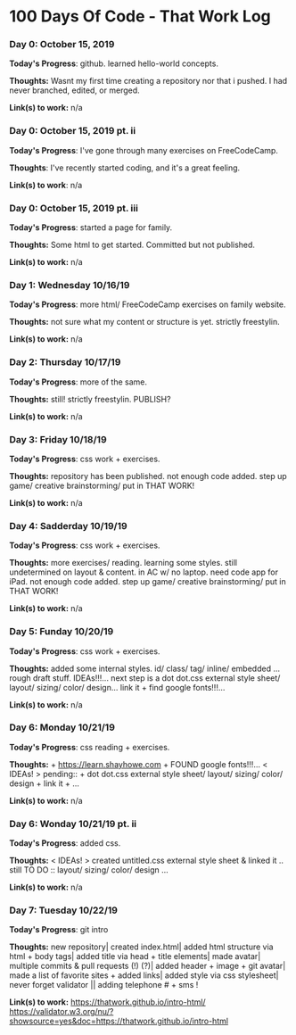 # 100 Days Of Code - That Work Log


### Day 0: October 15, 2019

**Today's Progress**: github. learned hello-world concepts.

**Thoughts:** Wasnt my first time creating a repository nor that i pushed. I had never branched, edited, or merged.

**Link(s) to work:** n/a


### Day 0: October 15, 2019 pt. ii

**Today's Progress**: I've gone through many exercises on FreeCodeCamp.

**Thoughts**: I've recently started coding, and it's a great feeling.

**Link(s) to work**: n/a


### Day 0: October 15, 2019 pt. iii

**Today's Progress**: started a page for family. 

**Thoughts:** Some html to get started. Committed but not published.

**Link(s) to work:** n/a


### Day 1: Wednesday 10/16/19

**Today's Progress**: more html/ FreeCodeCamp exercises on family website.

**Thoughts:** not sure what my content or structure is yet. strictly freestylin. 

**Link(s) to work:** n/a 


### Day 2: Thursday 10/17/19

**Today's Progress**: more of the same.

**Thoughts:** still! strictly freestylin. PUBLISH?

**Link(s) to work:** n/a 


### Day 3: Friday 10/18/19

**Today's Progress**: css work + exercises.

**Thoughts:** repository has been published. not enough code added. step up game/ creative brainstorming/ put in THAT WORK!  

**Link(s) to work:** n/a 


### Day 4: Sadderday 10/19/19

**Today's Progress**: css work + exercises.

**Thoughts:** more exercises/ reading. learning some styles. still undetermined on layout & content. 
in AC w/ no laptop. need code app for iPad. not enough code added. step up game/ creative brainstorming/ put in THAT WORK!  

**Link(s) to work:** n/a 


### Day 5: Funday 10/20/19

**Today's Progress**: css work + exercises.

**Thoughts:**  added some internal styles. id/ class/ tag/ inline/ embedded  ... rough draft stuff. IDEAs!!!... next step is a dot dot.css external style sheet/ layout/ sizing/ color/ design...
link it + find google fonts!!!...

**Link(s) to work:** n/a 


### Day 6: Monday 10/21/19

**Today's Progress**: css reading + exercises.

**Thoughts:**  + https://learn.shayhowe.com + FOUND google fonts!!!... < IDEAs! > 
pending:: + dot dot.css external style sheet/ layout/ sizing/ color/ design + link it + ...

**Link(s) to work:** n/a 


### Day 6: Wonday 10/21/19 pt. ii

**Today's Progress**: added css.

**Thoughts:**  < IDEAs! > 
created untitled.css external style sheet & linked it ..
still TO DO :: layout/ sizing/ color/ design ...

**Link(s) to work:** n/a



### Day 7: Tuesday 10/22/19

**Today's Progress**: git intro

**Thoughts:**  new repository| created index.html| added html structure via html + body tags| added title via head + title elements| made avatar|
multiple commits & pull requests (!) (?)| added header + image + git avatar| made a list of favorite sites + added links| added style via css stylesheet| never forget validator || adding telephone # + sms !


**Link(s) to work:** https://thatwork.github.io/intro-html/
https://validator.w3.org/nu/?showsource=yes&doc=https://thatwork.github.io/intro-html










<!--
1. [Find the Longest Word in a String](https://www.freecodecamp.com/challenges/find-the-longest-word-in-a-string)
2. [Title Case a Sentence](https://www.freecodecamp.com/challenges/title-case-a-sentence)
